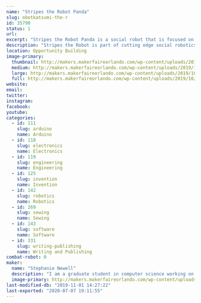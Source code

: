 ```yaml
---
name: "Stripes the Robot Panda"
slug: obotkatsumi-the-r
id: 35790
status: 1
url: 
excerpt: "Stripes the Robot Panda is a social robot that is focused on storytelling"
description: "Stripes the Robot is part of cutting edge social robotics research that is focused on imparting the human gift of storytelling to a robot. While she is currently still gaining new capabilities she is capable of basic dialogue and loves telling jokes and playing simple games with the new friends she meets."
location: Opportunity Building
image-primary:
  thumbnail: http://makers.makerfaireorlando.com/wp-content/uploads/2019/10/8inpanda-1-150x150.jpg
  medium: http://makers.makerfaireorlando.com/wp-content/uploads/2019/10/8inpanda-1.jpg
  large: http://makers.makerfaireorlando.com/wp-content/uploads/2019/10/8inpanda-1.jpg
  full: http://makers.makerfaireorlando.com/wp-content/uploads/2019/10/8inpanda-1.jpg
website: 
email: 
twitter: 
instagram: 
facebook: 
youtube: 
categories:
  - id: 111
    slug: arduino
    name: Arduino
  - id: 118
    slug: electronics
    name: Electronics
  - id: 119
    slug: engineering
    name: Engineering
  - id: 125
    slug: invention
    name: Invention
  - id: 142
    slug: robotics
    name: Robotics
  - id: 269
    slug: sewing
    name: Sewing
  - id: 143
    slug: software
    name: Software
  - id: 331
    slug: writing-publishing
    name: Writing and Publishing
combat-robot: 0
maker:
  name: "Stephanie Newell"
  description: "I am a graduate student in computer science working on social robotics at the Florida Institute of Technology. After obtaining my bachelors degree in molecular biology I gained an interest in robotics. I've learned most of what I know from online tutorials and other help from the maker community. My current robotics projects is focused on leveraging the power of narrative in robotics to help youth and young adults struggling with issues of identity with no one in their community to help. "
  image-primary: http://makers.makerfaireorlando.com/wp-content/uploads/2019/08/15656525925062916758312563362226-768x1024.jpg
last-modified-db: "2019-11-01 14:27:22"
last-exported: "2020-07-07 19:11:55"
---
```

